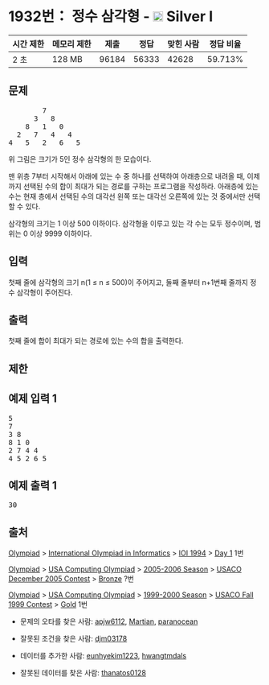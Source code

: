 # 1932번： 정수 삼각형 - <img src="https://static.solved.ac/tier_small/10.svg" style="height:20px" /> Silver I



| 시간 제한 | 메모리 제한 | 제출 | 정답 | 맞힌 사람 | 정답 비율 |
| --- | --- | --- | --- | --- | --- |
| 2 초 | 128 MB | 96184 | 56333 | 42628 | 59.713% |
## 문제

<pre>        7
      3   8
    8   1   0
  2   7   4   4
4   5   2   6   5</pre>
위 그림은 크기가 5인 정수 삼각형의 한 모습이다.

맨 위층 7부터 시작해서 아래에 있는 수 중 하나를 선택하여 아래층으로 내려올 때, 이제까지 선택된 수의 합이 최대가 되는 경로를 구하는 프로그램을 작성하라. 아래층에 있는 수는 현재 층에서 선택된 수의 대각선 왼쪽 또는 대각선 오른쪽에 있는 것 중에서만 선택할 수 있다.

삼각형의 크기는 1 이상 500 이하이다. 삼각형을 이루고 있는 각 수는 모두 정수이며, 범위는 0 이상 9999 이하이다.

## 입력

첫째 줄에 삼각형의 크기 n(1 ≤ n ≤ 500)이 주어지고, 둘째 줄부터 n+1번째 줄까지 정수 삼각형이 주어진다.

## 출력

첫째 줄에 합이 최대가 되는 경로에 있는 수의 합을 출력한다.

## 제한

## 예제 입력 1

<pre>5
7
3 8
8 1 0
2 7 4 4
4 5 2 6 5
</pre>
## 예제 출력 1

<pre>30
</pre>
## 출처

[Olympiad](/category/2) > [International Olympiad in Informatics](/category/99) > [IOI 1994](/category/570) > [Day 1](/category/detail/541) 1번

[Olympiad](/category/2) > [USA Computing Olympiad](/category/106) > [2005-2006 Season](/category/192) > [USACO December 2005 Contest](/category/194) > [Bronze](/category/detail/3393) ?번

[Olympiad](/category/2) > [USA Computing Olympiad](/category/106) > [1999-2000 Season](/category/269) > [USACO Fall 1999 Contest](/category/766) > [Gold](/category/detail/3434) 1번

- 문제의 오타를 찾은 사람: [apjw6112](/user/apjw6112), [Martian](/user/Martian), [paranocean](/user/paranocean)

- 잘못된 조건을 찾은 사람: [djm03178](/user/djm03178)

- 데이터를 추가한 사람: [eunhyekim1223](/user/eunhyekim1223), [hwangtmdals](/user/hwangtmdals)

- 잘못된 데이터를 찾은 사람: [thanatos0128](/user/thanatos0128)